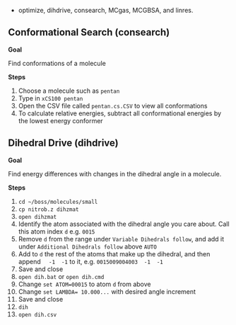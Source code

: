 * optimize, dihdrive, consearch, MCgas, MCGBSA, and linres.

## Conformational Search (consearch)

**Goal**

Find conformations of a molecule

**Steps**

1. Choose a molecule such as `pentan`
2. Type in `xCS100 pentan`
3. Open the CSV file called `pentan.cs.CSV` to view all conformations
4. To calculate relative energies, subtract all conformational energies by the lowest energy conformer

## Dihedral Drive (dihdrive)

**Goal**

Find energy differences with changes in the dihedral angle in a molecule. 
 
**Steps**

1. `cd ~/boss/molecules/small`
2. `cp nitrob.z dihzmat`
3. `open dihzmat`
4. Identify the atom associated with the dihedral angle you care about. Call this atom index `d` e.g. `0015`
5. Remove `d` from the range under `Variable Dihedrals follow`, and add it under `Additional Dihedrals follow` above `AUTO`
6. Add to `d` the rest of the atoms that make up the dihedral, and then append `  -1  -1` to it, e.g. `0015009004003  -1  -1`
7. Save and close
8. `open dih.bat` or `open dih.cmd`
9. Change `set ATOM=00015` to atom `d` from above
10. Change `set LAMBDA= 10.000...` with desired angle increment
11. Save and close
12. `dih`
13. `open dih.csv`
